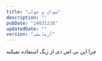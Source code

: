 ```yaml
---
title: "سوال و جواب"
description: ""
pubDate: "14031218"
updatedDate: ""
version: "آزمایشی"
---
```


چرا اپن بی اس دی از زیگ استفاده نمیکنه